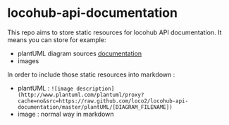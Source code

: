 # locohub-api-documentation

This repo aims to store static resources for locohub API documentation. It means you can store for example:
* plantUML diagram sources [documentation](https://github.com/orgs/loco2/teams/locohub/discussions/plantuml.com/en/)
* images

In order to include those static resources into markdown :
* plantUML : `![image description](http://www.plantuml.com/plantuml/proxy?cache=no&src=https://raw.github.com/loco2/locohub-api-documentation/master/plantUML/[DIAGRAM_FILENAME])`
* image : normal way in markdown
